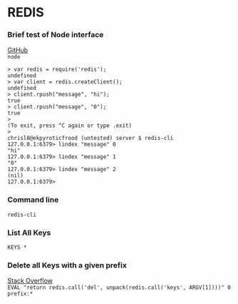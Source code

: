 REDIS
=====

### Brief test of Node interface
[GitHub](https://github.com/NodeRedis/node_redis)  
`node`
```
> var redis = require('redis');
undefined
> var client = redis.createClient();
undefined
> client.rpush("message", "hi");
true
> client.rpush("message", "0");
true
>
(To exit, press ^C again or type .exit)
>
chrisl8@ekpyroticfrood (untested) server $ redis-cli
127.0.0.1:6379> lindex "message" 0
"hi"
127.0.0.1:6379> lindex "message" 1
"0"
127.0.0.1:6379> lindex "message" 2
(nil)
127.0.0.1:6379>
```

### Command line
`redis-cli`

### List All Keys
`KEYS *`

### Delete all Keys with a given prefix
[Stack Overflow](http://stackoverflow.com/a/16974060)  
`EVAL "return redis.call('del', unpack(redis.call('keys', ARGV[1])))" 0 prefix:*`